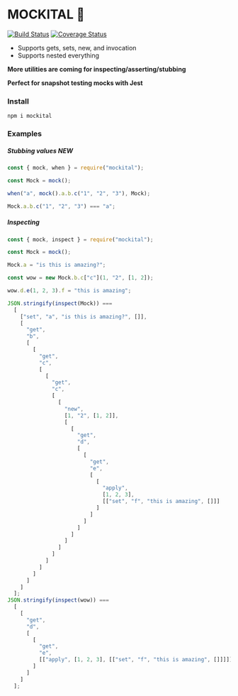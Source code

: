 # MOCKITAL 🦸

[![Build Status](https://travis-ci.org/rubixibuc/mockital.svg?branch=master)](https://travis-ci.org/rubixibuc/mockital) [![Coverage Status](https://coveralls.io/repos/github/rubixibuc/mockital/badge.svg?branch=master)](https://coveralls.io/github/rubixibuc/mockital?branch=master)

- Supports gets, sets, new, and invocation
- Supports nested everything

**More utilities are coming for inspecting/asserting/stubbing**

**Perfect for snapshot testing mocks with Jest**

### Install

```shell script
npm i mockital
```

### Examples

##### Stubbing values **NEW**

```javascript 1.8
const { mock, when } = require("mockital");

const Mock = mock();

when("a", mock().a.b.c("1", "2", "3"), Mock);

Mock.a.b.c("1", "2", "3") === "a";
```

##### Inspecting

```javascript 1.8
const { mock, inspect } = require("mockital");

const Mock = mock();

Mock.a = "is this is amazing?";

const wow = new Mock.b.c["c"](1, "2", [1, 2]);

wow.d.e(1, 2, 3).f = "this is amazing";

JSON.stringify(inspect(Mock)) ===
  [
    ["set", "a", "is this is amazing?", []],
    [
      "get",
      "b",
      [
        [
          "get",
          "c",
          [
            [
              "get",
              "c",
              [
                [
                  "new",
                  [1, "2", [1, 2]],
                  [
                    [
                      "get",
                      "d",
                      [
                        [
                          "get",
                          "e",
                          [
                            [
                              "apply",
                              [1, 2, 3],
                              [["set", "f", "this is amazing", []]]
                            ]
                          ]
                        ]
                      ]
                    ]
                  ]
                ]
              ]
            ]
          ]
        ]
      ]
    ]
  ];
JSON.stringify(inspect(wow)) ===
  [
    [
      "get",
      "d",
      [
        [
          "get",
          "e",
          [["apply", [1, 2, 3], [["set", "f", "this is amazing", []]]]]
        ]
      ]
    ]
  ];
```
